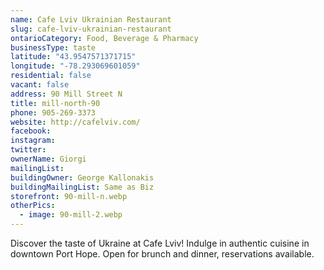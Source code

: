 ```yaml
---
name: Cafe Lviv Ukrainian Restaurant
slug: cafe-lviv-ukrainian-restaurant
ontarioCategory: Food, Beverage & Pharmacy
businessType: taste
latitude: "43.9547571371715"
longitude: "-78.293069601059"
residential: false
vacant: false
address: 90 Mill Street N
title: mill-north-90
phone: 905-269-3373
website: http://cafelviv.com/
facebook:
instagram:
twitter:
ownerName: Giorgi
mailingList:
buildingOwner: George Kallonakis
buildingMailingList: Same as Biz
storefront: 90-mill-n.webp
otherPics:
  - image: 90-mill-2.webp
---
```


Discover the taste of Ukraine at Cafe Lviv! Indulge in authentic cuisine in downtown Port Hope. Open for brunch and
dinner, reservations available.
